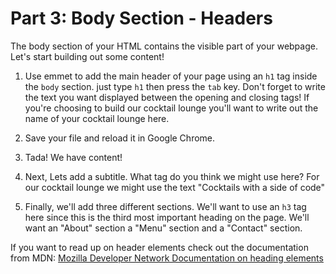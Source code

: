 # Part 3: Body Section - Headers

The body section of your HTML contains the visible part of your webpage.  Let's start building out some content!

1. Use emmet to add the main header of your page using an `h1` tag inside the `body` section. just type `h1` then press the `tab` key. Don't forget to write the text you want displayed between the opening and closing tags!  If you're choosing to build our cocktail lounge you'll want to write out the name of your cocktail lounge here.

2. Save your file and reload it in Google Chrome.

3. Tada! We have content! 

4. Next, Lets add a subtitle.  What tag do you think we might use here? For our cocktail lounge we might use the text "Cocktails with a side of code"

5. Finally, we'll add three different sections.  We'll want to use an `h3` tag here since this is the third most important heading on the page.  We'll want an "About" section a "Menu" section and a "Contact" section.

If you want to read up on header elements check out the documentation from MDN:
[Mozilla Developer Network Documentation on heading elements](https://developer.mozilla.org/en-US/docs/Web/HTML/Element/Heading_Elements)

